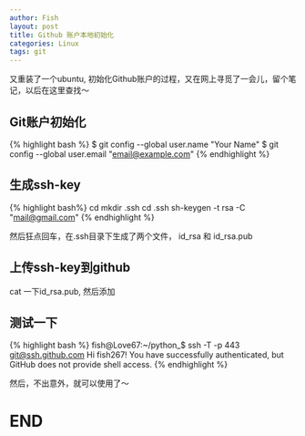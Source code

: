 ```yaml
---
author: Fish
layout: post
title: Github 账户本地初始化 
categories: Linux 
tags: git 
---
```

又重装了一个ubuntu, 初始化Github账户的过程，又在网上寻觅了一会儿，留个笔记，以后在这里查找～

## Git账户初始化
{% highlight bash %}
$ git config --global user.name "Your Name"
$ git config --global user.email "email@example.com"
{% endhighlight %}

## 生成ssh-key

{% highlight bash%}
cd 
mkdir .ssh
cd .ssh
sh-keygen -t rsa -C "mail@gmail.com"
{% endhighlight %}

然后狂点回车，在.ssh目录下生成了两个文件， id_rsa 和 id_rsa.pub

## 上传ssh-key到github

cat 一下id_rsa.pub, 然后添加

## 测试一下

{% highlight bash %}
fish@Love67:~/python_$ ssh -T -p 443 git@ssh.github.com
Hi fish267! You have successfully authenticated, but GitHub does not provide shell access.
{% endhighlight %}

然后，不出意外，就可以使用了～
# END

